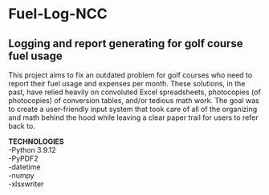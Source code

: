 # Fuel-Log-NCC
## Logging and report generating for golf course fuel usage

This project aims to fix an outdated problem for golf courses who need to report their fuel usage and expenses per month. These solutions, in the past, have relied heavily on convoluted Excel spreadsheets, photocopies (of photocopies) of conversion tables, and/or tedious math work. The goal was to create a user-friendly input system that took care of all of the organizing and math behind the hood while leaving a clear paper trail for users to refer back to.

**TECHNOLOGIES**  
-Python 3.9.12  
-PyPDF2  
-datetime  
-numpy  
-xlsxwriter  
